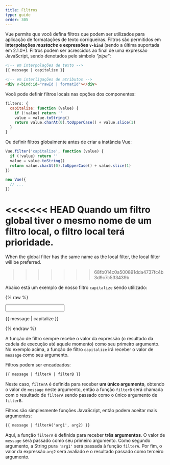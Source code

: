 ```yaml
---
title: Filtros
type: guide
order: 305
---
```


Vue permite que você defina filtros que podem ser utilizados para aplicação de formatações de texto corriqueiras. Filtros são permitidos em **interpolações _mustache_ e expressões `v-bind`** (sendo a última suportada em 2.1.0+). Filtros podem ser acrescidos ao final de uma expressão JavaScript, sendo denotados pelo símbolo _"pipe"_:

``` html
<!-- em interpolações de texto -->
{{ message | capitalize }}

<!-- em interligações de atributos -->
<div v-bind:id="rawId | formatId"></div>
```

Você pode definir filtros locais nas opções dos componentes:

``` js
filters: {
  capitalize: function (value) {
    if (!value) return ''
    value = value.toString()
    return value.charAt(0).toUpperCase() + value.slice(1)
  }
}
```

Ou definir filtros globalmente antes de criar a instância Vue:

``` js
Vue.filter('capitalize', function (value) {
  if (!value) return ''
  value = value.toString()
  return value.charAt(0).toUpperCase() + value.slice(1)
})

new Vue({
  // ...
})
```
<<<<<<< HEAD
Quando um filtro global tiver o mesmo nome de um filtro local, o filtro local terá prioridade.
=======

When the global filter has the same name as the local filter, the local filter will be preferred.
>>>>>>> 68fb014c0a500891dda4737fc4b3d9c7c533439b

Abaixo está um exemplo de nosso filtro `capitalize` sendo utilizado:

{% raw %}
<div id="example_1" class="demo">
  <input type="text" v-model="message">
  <p>{{ message | capitalize }}</p>
</div>
<script>
  new Vue({
    el: '#example_1',
    data: function () {
      return {
        message: 'algo'
      }
    },
    filters: {
      capitalize: function (value) {
        if (!value) return ''
        value = value.toString()
        return value.charAt(0).toUpperCase() + value.slice(1)
      }
    }
  })
</script>
{% endraw %}

A função de filtro sempre recebe o valor da expressão (o resultado da cadeia de execução até aquele momento) como seu primeiro argumento. No exemplo acima, a função de filtro `capitalize` irá receber o valor de `message` como seu argumento.

Filtros podem ser encadeados:

``` html
{{ message | filterA | filterB }}
```

Neste caso, `filterA` é definida para receber **um único argumento**, obtendo o valor de `message` neste argumento, então a função `filterB` será chamada com o resultado de `filterA` sendo passado como o único argumento de `filterB`.

Filtros são simplesmente funções JavaScript, então podem aceitar mais argumentos:

``` html
{{ message | filterA('arg1', arg2) }}
```

Aqui, a função `filterA` é definida para receber **três argumentos**. O valor de `message` será passado como seu primeiro argumento. Como segundo argumento, a String pura `'arg1'` será passada à função `filterA`. Por fim, o valor da expressão `arg2` será avaliado e o resultado passado como terceiro argumento.
